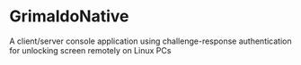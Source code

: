# GrimaldoNative
A client/server console application using challenge-response authentication for unlocking screen remotely on Linux PCs
